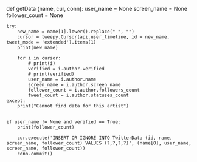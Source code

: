 def getData (name, cur, conn): 
    user_name = None
    screen_name = None
    follower_count = None

    try:
        new_name = name[1].lower().replace(" ", "")
        cursor = tweepy.Cursor(api.user_timeline, id = new_name, tweet_mode = 'extended').items(1)
        print(new_name)
 
        for i in cursor:
            # print(i)
            verified = i.author.verified
            # print(verified)
            user_name = i.author.name
            screen_name = i.author.screen_name
            follower_count = i.author.followers_count
            tweet_count = i.author.statuses_count    
    except:
        print("Cannot find data for this artist")


    if user_name != None and verified == True:
        print(follower_count)

        cur.execute('INSERT OR IGNORE INTO TwitterData (id, name, screen_name, follower_count) VALUES (?,?,?,?)', (name[0], user_name, screen_name, follower_count))
        conn.commit()
